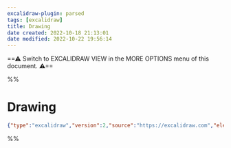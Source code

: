 ```yaml
---
excalidraw-plugin: parsed
tags: [excalidraw]
title: Drawing
date created: 2022-10-18 21:13:01
date modified: 2022-10-22 19:56:14
---
```


==⚠ Switch to EXCALIDRAW VIEW in the MORE OPTIONS menu of this document. ⚠==

%%

# Drawing

```json
{"type":"excalidraw","version":2,"source":"https://excalidraw.com","elements":[],"appState":{"gridSize":null,"viewBackgroundColor":"#ffffff"}}
```

%%
